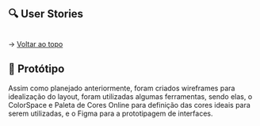 ## :mag: User Stories
<p align="center"> <img src="" /></p>

→ [Voltar ao topo](#topo)

<span id="prototipo">

## :repeat_one: Protótipo

Assim como planejado anteriormente, foram criados wireframes para idealização do layout, foram utilizadas algumas ferramentas, sendo elas, o ColorSpace e Paleta de Cores Online para definição das cores ideais para serem utilizadas, e o Figma para a prototipagem de interfaces.